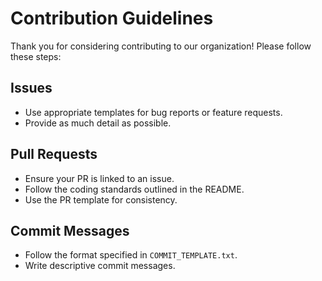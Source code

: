 # Contribution Guidelines

Thank you for considering contributing to our organization! Please follow these steps:

## Issues
- Use appropriate templates for bug reports or feature requests.
- Provide as much detail as possible.

## Pull Requests
- Ensure your PR is linked to an issue.
- Follow the coding standards outlined in the README.
- Use the PR template for consistency.

## Commit Messages
- Follow the format specified in `COMMIT_TEMPLATE.txt`.
- Write descriptive commit messages.
